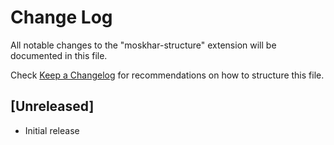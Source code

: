 # Change Log

All notable changes to the "moskhar-structure" extension will be documented in this file.

Check [Keep a Changelog](http://keepachangelog.com/) for recommendations on how to structure this file.

## [Unreleased]

- Initial release